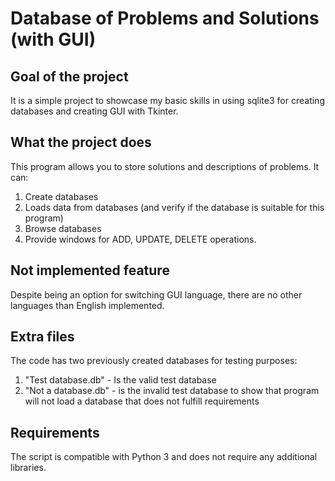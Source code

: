 # Database of Problems and Solutions (with GUI)
## Goal of the project
It is a simple project to showcase my basic skills in using sqlite3 for creating databases and creating GUI with Tkinter.
## What the project does
This program allows you to store solutions and descriptions of problems.
It can:
1. Create databases
2. Loads data from databases (and verify if the database is suitable for this program) 
3. Browse databases
4. Provide windows for ADD, UPDATE, DELETE operations.
## Not implemented feature
Despite being an option for switching GUI language, there are no other languages than English implemented.
## Extra files
The code has two previously created databases for testing purposes:
1. "Test database.db" - Is the valid test database
2. "Not a database.db" - is the invalid test database to show that program will not load a database that does not fulfill requirements
## Requirements
The script is compatible with Python 3 and does not require any additional libraries.
